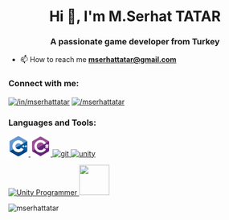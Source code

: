 <h1 align="center">Hi 👋, I'm M.Serhat TATAR</h1>
<h3 align="center">A passionate game developer from Turkey</h3>

- 📫 How to reach me **mserhattatar@gmail.com**

<h3 align="left">Connect with me:</h3>
<p align="left">
<a href="https://linkedin.com/in//in/mserhattatar" target="blank"><img align="center" src="https://raw.githubusercontent.com/rahuldkjain/github-profile-readme-generator/master/src/images/icons/Social/linked-in-alt.svg" alt="/in/mserhattatar" height="30" width="40" /></a>
<a href="https://www.hackerrank.com//mserhattatar" target="blank"><img align="center" src="https://raw.githubusercontent.com/rahuldkjain/github-profile-readme-generator/master/src/images/icons/Social/hackerrank.svg" alt="/mserhattatar" height="30" width="40" /></a>
</p>

<h3 align="left">Languages and Tools:</h3>
<p align="left"> <a href="https://www.w3schools.com/cpp/" target="_blank"> <img src="https://raw.githubusercontent.com/devicons/devicon/master/icons/cplusplus/cplusplus-original.svg" alt="cplusplus" width="40" height="40"/> </a> <a href="https://www.w3schools.com/cs/" target="_blank"> <img src="https://raw.githubusercontent.com/devicons/devicon/master/icons/csharp/csharp-original.svg" alt="csharp" width="40" height="40"/> </a> <a href="https://git-scm.com/" target="_blank"> <img src="https://www.vectorlogo.zone/logos/git-scm/git-scm-icon.svg" alt="git" width="40" height="40"/> </a> <a href="https://unity.com/" target="_blank"> <img src="https://www.vectorlogo.zone/logos/unity3d/unity3d-icon.svg" alt="unity" width="40" height="40"/> </a> <p align="left"> <a href="https://www.credly.com/badges/c188a6ff-954e-4ba3-bc11-6f0fba043c62?source=linked_in_profile" target="_blank"> <img src="https://images.credly.com/size/680x680/images/03d1c2f6-6182-49bd-b5af-2ef6d28b5383/image.png" alt="Unity Programmer" width="90" height="90"/> </a> <a href="https://www.credly.com/badges/831bd153-d3f1-41ba-b547-eeca3178e737?source=linked_in_profile" target="_blank"> <img src="https://images.credly.com/size/680x680/images/2ebece18-451f-4f69-868a-9b5edac57567/image.png" width="60" height="60"/> </p>

<p><img align="left" src="https://github-readme-stats.vercel.app/api/top-langs?username=mserhattatar&show_icons=true&locale=en&layout=compact" alt="mserhattatar" /></p>
